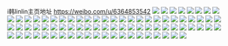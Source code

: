 i韩linlin主页地址 https://weibo.com/u/6364853542 
![](https://wx4.sinaimg.cn/mw2000/006WKha6ly1h894r2vlnuj30u00u0jxm.jpg) 
![](https://wx4.sinaimg.cn/mw2000/006WKha6ly1h894qsyx0nj30u014047f.jpg) 
![](https://wx4.sinaimg.cn/mw2000/006WKha6ly1h894qv25ilj30u00u044t.jpg) 
![](https://wx4.sinaimg.cn/mw2000/006WKha6ly1h894qvuqhoj30u01910vd.jpg) 
![](https://wx4.sinaimg.cn/mw2000/006WKha6ly1h894r0yqrsj30u00u07e6.jpg) 
![](https://wx4.sinaimg.cn/mw2000/006WKha6ly1h894qxlj8aj30u019043r.jpg) 
![](https://wx4.sinaimg.cn/mw2000/006WKha6ly1h894qqo7ecj30u01900xw.jpg) 
![](https://wx4.sinaimg.cn/mw2000/006WKha6ly1h894r7j17mj30u0140tfh.jpg) 
![](https://wx4.sinaimg.cn/mw2000/006WKha6ly1h6mq8hsgpcj315i0u0wha.jpg) 
![](https://wx4.sinaimg.cn/mw2000/006WKha6ly1h6eh8unl6bj30u0140796.jpg) 
![](https://wx4.sinaimg.cn/mw2000/006WKha6ly1h6eh8w2vhyj30u014077w.jpg) 
![](https://wx4.sinaimg.cn/mw2000/006WKha6ly1h6ehbpv235j30u0140402.jpg) 
![](https://wx4.sinaimg.cn/mw2000/006WKha6ly1h6aw5xsa0zj32801o0b29.jpg) 
![](https://wx4.sinaimg.cn/mw2000/006WKha6ly1h6aw5sin2tj32c0340npe.jpg) 
![](https://wx4.sinaimg.cn/mw2000/006WKha6ly1h61sdoocbdj30u01407do.jpg) 
![](https://wx4.sinaimg.cn/mw2000/006WKha6ly1h61sdp5bnzj30u01407cp.jpg) 
![](https://wx4.sinaimg.cn/mw2000/006WKha6ly1h61sdpmgz9j30u0140aj8.jpg) 
![](https://wx4.sinaimg.cn/mw2000/006WKha6ly1h61sdwn78hj30vi0u048j.jpg) 
![](https://wx4.sinaimg.cn/mw2000/006WKha6ly1h5vr97n16mj30u0140guh.jpg) 
![](https://wx4.sinaimg.cn/mw2000/006WKha6ly1h5vr9b3x9dj30u0140aiu.jpg) 
![](https://wx4.sinaimg.cn/mw2000/006WKha6ly1h3od96nhuvj30n01dse48.jpg) 
![](https://wx4.sinaimg.cn/mw2000/006WKha6ly1h3od9xtkn4j31o0280e81.jpg) 
![](https://wx4.sinaimg.cn/mw2000/006WKha6ly1h3odczqsb9j30mi0u0k21.jpg) 
![](https://wx4.sinaimg.cn/mw2000/006WKha6ly1h3odc4f22cj30mi0u0gsv.jpg) 
![](https://wx4.sinaimg.cn/mw2000/006WKha6ly1h1u416to63j31o0280x6p.jpg) 
![](https://wx4.sinaimg.cn/mw2000/006WKha6ly1h1u42apktfj31cw0rijz7.jpg) 
![](https://wx4.sinaimg.cn/mw2000/006WKha6ly1h1u418hh9ij31o0280u0x.jpg) 
![](https://wx4.sinaimg.cn/mw2000/006WKha6ly1h1u41cebacj31o0280x6p.jpg) 
![](https://wx4.sinaimg.cn/mw2000/006WKha6ly1h13psu55y3j30k00f0gmc.jpg) 
![](https://wx4.sinaimg.cn/mw2000/006WKha6ly1gzq2c0csnmj31o0280kjl.jpg) 
![](https://wx4.sinaimg.cn/mw2000/006WKha6ly1gzq2c1fnyqj31o0280npd.jpg) 
![](https://wx4.sinaimg.cn/mw2000/006WKha6ly1gyy0zzg2xfj30n01dsdqp.jpg) 
![](https://wx4.sinaimg.cn/mw2000/006WKha6ly1gyy10zvjrvj30ql0vsaho.jpg) 
![](https://wx4.sinaimg.cn/mw2000/006WKha6ly1gyw5ko6k1nj32c0340u0x.jpg) 
![](https://wx4.sinaimg.cn/mw2000/006WKha6ly3gx0eqdpetrj30ku0rsdjq.jpg) 
![](https://wx4.sinaimg.cn/mw2000/006WKha6ly1gw3daq7i00j33402c07wj.jpg) 
![](https://wx4.sinaimg.cn/mw2000/006WKha6ly1gw3dannkgfj33402c0x6q.jpg) 
![](https://wx4.sinaimg.cn/mw2000/006WKha6ly1gw3daskajdj33402c01kz.jpg) 
![](https://wx4.sinaimg.cn/mw2000/006WKha6ly1gw3dh1yajvj33402c0b2b.jpg) 
![](https://wx4.sinaimg.cn/mw2000/006WKha6ly1gvsh2fl380j31o0280kjl.jpg) 
![](https://wx4.sinaimg.cn/mw2000/006WKha6ly1gvsh2ejgnhj30tz13zwle.jpg) 
![](https://wx4.sinaimg.cn/mw2000/006WKha6ly1gvsh2e18h6j31o0280npd.jpg) 
![](https://wx4.sinaimg.cn/mw2000/006WKha6ly1gvsh2gq7hrj31o0280npd.jpg) 
![](https://wx4.sinaimg.cn/mw2000/006WKha6ly1gvsh2hxm4nj31o0280qv5.jpg) 
![](https://wx4.sinaimg.cn/mw2000/006WKha6ly1gvsh2iy8qgj31o02801ky.jpg) 
![](https://wx4.sinaimg.cn/mw2000/006WKha6ly1gumc7zkmsnj63402c0x6p02.jpg) 
![](https://wx4.sinaimg.cn/mw2000/006WKha6ly1gumc825ybxj32801o01kx.jpg) 
![](https://wx4.sinaimg.cn/mw2000/006WKha6ly1gumc89cg7bj63402c0hdu02.jpg) 
![](https://wx4.sinaimg.cn/mw2000/006WKha6ly1gumc81dovzj32c0340b2a.jpg) 
![](https://wx4.sinaimg.cn/mw2000/006WKha6ly1gumc83ewcrj62c0340x6q02.jpg) 
![](https://wx4.sinaimg.cn/mw2000/006WKha6ly1gumc84m45wj63402c01ky02.jpg) 
![](https://wx4.sinaimg.cn/mw2000/006WKha6ly1gua68y7qmej61o0280hdt02.jpg) 
![](https://wx4.sinaimg.cn/mw2000/006WKha6ly1gua682hu6gj62801o0hdt02.jpg) 
![](https://wx4.sinaimg.cn/mw2000/006WKha6ly1gua69h21bvj61o0280kjl02.jpg) 
![](https://wx4.sinaimg.cn/mw2000/006WKha6ly1gua6a0jegqj62c0340kjn02.jpg) 
![](https://wx4.sinaimg.cn/mw2000/006WKha6ly1gua68fk2y0j63402c0x6r02.jpg) 
![](https://wx4.sinaimg.cn/mw2000/006WKha6ly1gua6aepdu3j62c0340kjm02.jpg) 
![](https://wx4.sinaimg.cn/mw2000/006WKha6ly1grzosbb9iqj31r92c01kx.jpg) 
![](https://wx4.sinaimg.cn/mw2000/006WKha6ly1grzot889tvj33402c0u0x.jpg) 
![](https://wx4.sinaimg.cn/mw2000/006WKha6ly1grzoud8co1j63402c07wk02.jpg) 
![](https://wx4.sinaimg.cn/mw2000/006WKha6ly1grzotkvtc5j32c0340e82.jpg) 
![](https://wx4.sinaimg.cn/mw2000/006WKha6ly1grzotprohjj31o02804o7.jpg) 
![](https://wx4.sinaimg.cn/mw2000/006WKha6ly1grzoukv1rbj32c02hqb29.jpg) 
![](https://wx4.sinaimg.cn/mw2000/006WKha6ly1grzosxpxzej63402c0u0x02.jpg) 
![](https://wx4.sinaimg.cn/mw2000/006WKha6ly1grzouqb8qyj31o02807t7.jpg) 
![](https://wx4.sinaimg.cn/mw2000/006WKha6ly1grzosmix64j33402c0u0x.jpg) 
![](https://wx4.sinaimg.cn/mw2000/006WKha6ly1gqt9voefahj31ik20re83.jpg) 
![](https://wx4.sinaimg.cn/mw2000/006WKha6ly1gqt9wsdq1zj32c0340hdz.jpg) 
![](https://wx4.sinaimg.cn/mw2000/006WKha6ly1gqt9zc6igrj31o0280hdw.jpg) 
![](https://wx4.sinaimg.cn/mw2000/006WKha6ly1gqt9ub5zdsj31o01qvhdw.jpg) 
![](https://wx4.sinaimg.cn/mw2000/006WKha6ly1gqt9wu6uxsj30mz0ts10u.jpg) 
![](https://wx4.sinaimg.cn/mw2000/006WKha6ly1gqt9v61ee4j31pc27jqv9.jpg) 
![](https://wx4.sinaimg.cn/mw2000/006WKha6ly1gqt9ylvwrij32142t8npn.jpg) 
![](https://wx4.sinaimg.cn/mw2000/006WKha6ly1gqt9zvfmfrj32801o0kjn.jpg) 
![](https://wx4.sinaimg.cn/mw2000/006WKha6ly1gqt9tn5srcj324u1lnnpj.jpg) 
![](https://wx4.sinaimg.cn/mw2000/006WKha6ly1goutogbxh6j30n02k0e7j.jpg) 
![](https://wx4.sinaimg.cn/mw2000/006WKha6ly1go8egq49rnj30n00rwgsb.jpg) 
![](https://wx4.sinaimg.cn/mw2000/006WKha6ly1go8egpt74sj30u014018v.jpg) 
![](https://wx4.sinaimg.cn/mw2000/006WKha6ly1go8egpaa11j30u0140tfa.jpg) 
